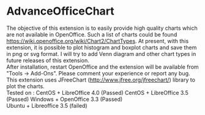 # AdvanceOfficeChart
  The objective of this extension is to easily provide high quality charts which are not available in OpenOffice. Such a list of charts could be found https://wiki.openoffice.org/wiki/Chart2/ChartTypes.  At present, with this extension, it is possible to plot histogram and boxplot charts and save them in png or svg format. I will try to add Venn diagram and other chart types in future releases of this extension.  
  After installation, restart OpenOffice and the extension will be available from "Tools -> Add-Ons".  Please comment your experience or report any bug.  
  This extension uses JFreeChart (http://www.jfree.org/jfreechart/) library to plot the charts.  
    Tested on : CentOS + LibreOffice 4.0 (Passed) 
    CentOS + LibreOffice 3.5 (Passed) 
    Windows + OpenOffice 3.3 (Passed)  
    Ubuntu + Libreoffice 3.5 (failed)
